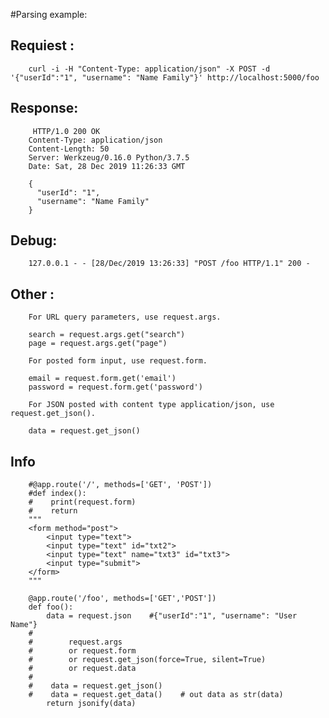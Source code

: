 

#Parsing example:
## Requiest :
        curl -i -H "Content-Type: application/json" -X POST -d '{"userId":"1", "username": "Name Family"}' http://localhost:5000/foo

## Response:
         HTTP/1.0 200 OK
        Content-Type: application/json
        Content-Length: 50
        Server: Werkzeug/0.16.0 Python/3.7.5
        Date: Sat, 28 Dec 2019 11:26:33 GMT
        
        {
          "userId": "1", 
          "username": "Name Family"
        }

## Debug:
        127.0.0.1 - - [28/Dec/2019 13:26:33] "POST /foo HTTP/1.1" 200 -

## Other :
        For URL query parameters, use request.args.
        
        search = request.args.get("search")
        page = request.args.get("page")
        
        For posted form input, use request.form.
        
        email = request.form.get('email')
        password = request.form.get('password')
        
        For JSON posted with content type application/json, use request.get_json().
        
        data = request.get_json()

## Info
        #@app.route('/', methods=['GET', 'POST'])
        #def index():
        #    print(request.form)
        #    return
        """
        <form method="post">
            <input type="text">
            <input type="text" id="txt2">
            <input type="text" name="txt3" id="txt3">  
            <input type="submit">
        </form>
        """
        
        @app.route('/foo', methods=['GET','POST'])
        def foo():
            data = request.json    #{"userId":"1", "username": "User Name"}
        #
        #        request.args
        #        or request.form
        #        or request.get_json(force=True, silent=True)
        #        or request.data
        #
        #    data = request.get_json()
        #    data = request.get_data()    # out data as str(data)
            return jsonify(data)
